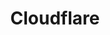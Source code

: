 ---
blog: https://blog.cloudflare.com/
colors:
- '#FAAE40'
- '#F38020'
- '#404041'
facebook: https://www.facebook.com/Cloudflare/
git: https://github.com/cloudflare
googleplus: https://plus.google.com/+cloudflare
guide: https://www.cloudflare.com/logo/
images:
- cloudflare-official.svg
- cloudflare-icon.svg
- cloudflare-ar21.svg
linkedin: https://www.linkedin.com/company/407222
logohandle: cloudflare
sort: cloudflare
tags:
- cdn
- service
title: Cloudflare
twitter: https://x.com/Cloudflare
website: https://www.cloudflare.com/
wikipedia: https://en.wikipedia.org/wiki/Cloudflare
---